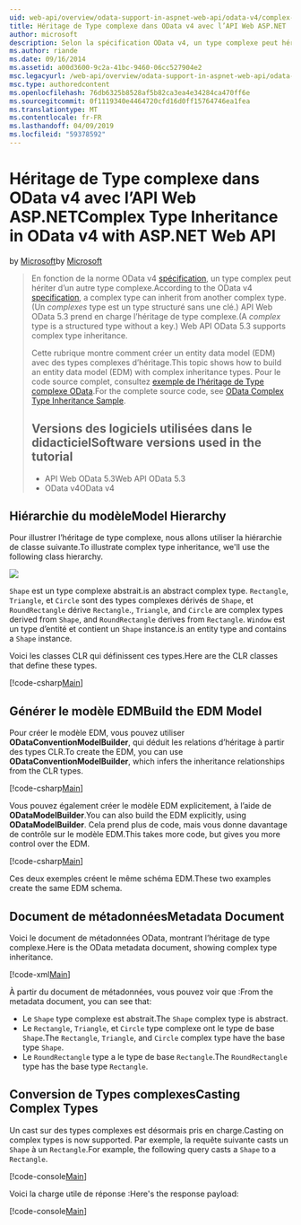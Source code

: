 ```yaml
---
uid: web-api/overview/odata-support-in-aspnet-web-api/odata-v4/complex-type-inheritance-in-odata-v4
title: Héritage de Type complexe dans OData v4 avec l’API Web ASP.NET | Microsoft Docs
author: microsoft
description: Selon la spécification OData v4, un type complexe peut hériter d’un autre type complex. (Un type complexe est un type structuré sans une clé.) API Web...
ms.author: riande
ms.date: 09/16/2014
ms.assetid: a00d3600-9c2a-41bc-9460-06cc527904e2
msc.legacyurl: /web-api/overview/odata-support-in-aspnet-web-api/odata-v4/complex-type-inheritance-in-odata-v4
msc.type: authoredcontent
ms.openlocfilehash: 76db6325b8528af5b82ca3ea4e34284ca470ff6e
ms.sourcegitcommit: 0f1119340e4464720cfd16d0ff15764746ea1fea
ms.translationtype: MT
ms.contentlocale: fr-FR
ms.lasthandoff: 04/09/2019
ms.locfileid: "59378592"
---
```

# <a name="complex-type-inheritance-in-odata-v4-with-aspnet-web-api"></a><span data-ttu-id="e32b6-104">Héritage de Type complexe dans OData v4 avec l’API Web ASP.NET</span><span class="sxs-lookup"><span data-stu-id="e32b6-104">Complex Type Inheritance in OData v4 with ASP.NET Web API</span></span>

<span data-ttu-id="e32b6-105">by [Microsoft](https://github.com/microsoft)</span><span class="sxs-lookup"><span data-stu-id="e32b6-105">by [Microsoft](https://github.com/microsoft)</span></span>

> <span data-ttu-id="e32b6-106">En fonction de la norme OData v4 [spécification](http://www.odata.org/documentation/odata-version-4-0/), un type complex peut hériter d’un autre type complexe.</span><span class="sxs-lookup"><span data-stu-id="e32b6-106">According to the OData v4 [specification](http://www.odata.org/documentation/odata-version-4-0/), a complex type can inherit from another complex type.</span></span> <span data-ttu-id="e32b6-107">(Un *complexes* type est un type structuré sans une clé.) API Web OData 5.3 prend en charge l’héritage de type complexe.</span><span class="sxs-lookup"><span data-stu-id="e32b6-107">(A *complex* type is a structured type without a key.) Web API OData 5.3 supports complex type inheritance.</span></span>
> 
> <span data-ttu-id="e32b6-108">Cette rubrique montre comment créer un entity data model (EDM) avec des types complexes d’héritage.</span><span class="sxs-lookup"><span data-stu-id="e32b6-108">This topic shows how to build an entity data model (EDM) with complex inheritance types.</span></span> <span data-ttu-id="e32b6-109">Pour le code source complet, consultez [exemple de l’héritage de Type complexe OData](http://aspnet.codeplex.com/sourcecontrol/latest#Samples/WebApi/OData/v4/ODataComplexTypeInheritanceSample/ReadMe.txt).</span><span class="sxs-lookup"><span data-stu-id="e32b6-109">For the complete source code, see [OData Complex Type Inheritance Sample](http://aspnet.codeplex.com/sourcecontrol/latest#Samples/WebApi/OData/v4/ODataComplexTypeInheritanceSample/ReadMe.txt).</span></span>
> 
> ## <a name="software-versions-used-in-the-tutorial"></a><span data-ttu-id="e32b6-110">Versions des logiciels utilisées dans le didacticiel</span><span class="sxs-lookup"><span data-stu-id="e32b6-110">Software versions used in the tutorial</span></span>
> 
> 
> - <span data-ttu-id="e32b6-111">API Web OData 5.3</span><span class="sxs-lookup"><span data-stu-id="e32b6-111">Web API OData 5.3</span></span>
> - <span data-ttu-id="e32b6-112">OData v4</span><span class="sxs-lookup"><span data-stu-id="e32b6-112">OData v4</span></span>


## <a name="model-hierarchy"></a><span data-ttu-id="e32b6-113">Hiérarchie du modèle</span><span class="sxs-lookup"><span data-stu-id="e32b6-113">Model Hierarchy</span></span>

<span data-ttu-id="e32b6-114">Pour illustrer l’héritage de type complexe, nous allons utiliser la hiérarchie de classe suivante.</span><span class="sxs-lookup"><span data-stu-id="e32b6-114">To illustrate complex type inheritance, we'll use the following class hierarchy.</span></span>

![](complex-type-inheritance-in-odata-v4/_static/image1.png)

`Shape` <span data-ttu-id="e32b6-115">est un type complexe abstrait.</span><span class="sxs-lookup"><span data-stu-id="e32b6-115">is an abstract complex type.</span></span> `Rectangle`<span data-ttu-id="e32b6-116">, `Triangle`, et `Circle` sont des types complexes dérivés de `Shape`, et `RoundRectangle` dérive `Rectangle`.</span><span class="sxs-lookup"><span data-stu-id="e32b6-116">, `Triangle`, and `Circle` are complex types derived from `Shape`, and `RoundRectangle` derives from `Rectangle`.</span></span> `Window` <span data-ttu-id="e32b6-117">est un type d’entité et contient un `Shape` instance.</span><span class="sxs-lookup"><span data-stu-id="e32b6-117">is an entity type and contains a `Shape` instance.</span></span>

<span data-ttu-id="e32b6-118">Voici les classes CLR qui définissent ces types.</span><span class="sxs-lookup"><span data-stu-id="e32b6-118">Here are the CLR classes that define these types.</span></span>

[!code-csharp[Main](complex-type-inheritance-in-odata-v4/samples/sample1.cs)]

## <a name="build-the-edm-model"></a><span data-ttu-id="e32b6-119">Générer le modèle EDM</span><span class="sxs-lookup"><span data-stu-id="e32b6-119">Build the EDM Model</span></span>

<span data-ttu-id="e32b6-120">Pour créer le modèle EDM, vous pouvez utiliser **ODataConventionModelBuilder**, qui déduit les relations d’héritage à partir des types CLR.</span><span class="sxs-lookup"><span data-stu-id="e32b6-120">To create the EDM, you can use **ODataConventionModelBuilder**, which infers the inheritance relationships from the CLR types.</span></span>

[!code-csharp[Main](complex-type-inheritance-in-odata-v4/samples/sample2.cs)]

<span data-ttu-id="e32b6-121">Vous pouvez également créer le modèle EDM explicitement, à l’aide de **ODataModelBuilder**.</span><span class="sxs-lookup"><span data-stu-id="e32b6-121">You can also build the EDM explicitly, using **ODataModelBuilder**.</span></span> <span data-ttu-id="e32b6-122">Cela prend plus de code, mais vous donne davantage de contrôle sur le modèle EDM.</span><span class="sxs-lookup"><span data-stu-id="e32b6-122">This takes more code, but gives you more control over the EDM.</span></span>

[!code-csharp[Main](complex-type-inheritance-in-odata-v4/samples/sample3.cs)]

<span data-ttu-id="e32b6-123">Ces deux exemples créent le même schéma EDM.</span><span class="sxs-lookup"><span data-stu-id="e32b6-123">These two examples create the same EDM schema.</span></span>

## <a name="metadata-document"></a><span data-ttu-id="e32b6-124">Document de métadonnées</span><span class="sxs-lookup"><span data-stu-id="e32b6-124">Metadata Document</span></span>

<span data-ttu-id="e32b6-125">Voici le document de métadonnées OData, montrant l’héritage de type complexe.</span><span class="sxs-lookup"><span data-stu-id="e32b6-125">Here is the OData metadata document, showing complex type inheritance.</span></span>

[!code-xml[Main](complex-type-inheritance-in-odata-v4/samples/sample4.xml?highlight=13,17,25,30)]

<span data-ttu-id="e32b6-126">À partir du document de métadonnées, vous pouvez voir que :</span><span class="sxs-lookup"><span data-stu-id="e32b6-126">From the metadata document, you can see that:</span></span>

- <span data-ttu-id="e32b6-127">Le `Shape` type complexe est abstrait.</span><span class="sxs-lookup"><span data-stu-id="e32b6-127">The `Shape` complex type is abstract.</span></span>
- <span data-ttu-id="e32b6-128">Le `Rectangle`, `Triangle`, et `Circle` type complexe ont le type de base `Shape`.</span><span class="sxs-lookup"><span data-stu-id="e32b6-128">The `Rectangle`, `Triangle`, and `Circle` complex type have the base type `Shape`.</span></span>
- <span data-ttu-id="e32b6-129">Le `RoundRectangle` type a le type de base `Rectangle`.</span><span class="sxs-lookup"><span data-stu-id="e32b6-129">The `RoundRectangle` type has the base type `Rectangle`.</span></span>

## <a name="casting-complex-types"></a><span data-ttu-id="e32b6-130">Conversion de Types complexes</span><span class="sxs-lookup"><span data-stu-id="e32b6-130">Casting Complex Types</span></span>

<span data-ttu-id="e32b6-131">Un cast sur des types complexes est désormais pris en charge.</span><span class="sxs-lookup"><span data-stu-id="e32b6-131">Casting on complex types is now supported.</span></span> <span data-ttu-id="e32b6-132">Par exemple, la requête suivante casts un `Shape` à un `Rectangle`.</span><span class="sxs-lookup"><span data-stu-id="e32b6-132">For example, the following query casts a `Shape` to a `Rectangle`.</span></span>

[!code-console[Main](complex-type-inheritance-in-odata-v4/samples/sample5.cmd)]

<span data-ttu-id="e32b6-133">Voici la charge utile de réponse :</span><span class="sxs-lookup"><span data-stu-id="e32b6-133">Here's the response payload:</span></span>

[!code-console[Main](complex-type-inheritance-in-odata-v4/samples/sample6.cmd)]
